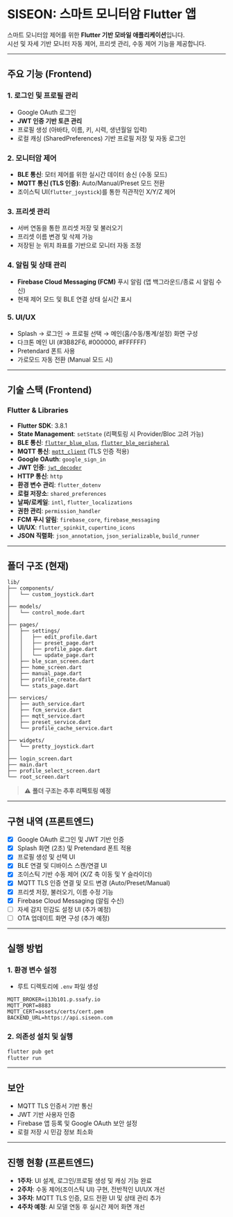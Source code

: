 
# SISEON: 스마트 모니터암 Flutter 앱  

스마트 모니터암 제어를 위한 **Flutter 기반 모바일 애플리케이션**입니다.  
시선 및 자세 기반 모니터 자동 제어, 프리셋 관리, 수동 제어 기능을 제공합니다.

---

## 주요 기능 (Frontend)
### 1. 로그인 및 프로필 관리
- Google OAuth 로그인
- **JWT 인증 기반 토큰 관리**
- 프로필 생성 (아바타, 이름, 키, 시력, 생년월일 입력)
- 로컬 캐싱 (SharedPreferences) 기반 프로필 저장 및 자동 로그인

### 2. 모니터암 제어
- **BLE 통신**: 모터 제어를 위한 실시간 데이터 송신 (수동 모드)
- **MQTT 통신 (TLS 인증)**: Auto/Manual/Preset 모드 전환
- 조이스틱 UI(`flutter_joystick`)를 통한 직관적인 X/Y/Z 제어

### 3. 프리셋 관리
- 서버 연동을 통한 프리셋 저장 및 불러오기
- 프리셋 이름 변경 및 삭제 가능
- 저장된 눈 위치 좌표를 기반으로 모니터 자동 조정

### 4. 알림 및 상태 관리
- **Firebase Cloud Messaging (FCM)** 푸시 알림 (앱 백그라운드/종료 시 알림 수신)
- 현재 제어 모드 및 BLE 연결 상태 실시간 표시

### 5. UI/UX
- Splash → 로그인 → 프로필 선택 → 메인(홈/수동/통계/설정) 화면 구성
- 다크톤 메인 UI (#3B82F6, #000000, #FFFFFF)
- Pretendard 폰트 사용
- 가로모드 자동 전환 (Manual 모드 시)

---

##  기술 스택 (Frontend)

### Flutter & Libraries
- **Flutter SDK**: 3.8.1
- **State Management**: `setState` (리팩토링 시 Provider/Bloc 고려 가능)
- **BLE 통신**: [`flutter_blue_plus`](https://pub.dev/packages/flutter_blue_plus), [`flutter_ble_peripheral`](https://pub.dev/packages/flutter_ble_peripheral)
- **MQTT 통신**: [`mqtt_client`](https://pub.dev/packages/mqtt_client) (TLS 인증 적용)
- **Google OAuth**: `google_sign_in`
- **JWT 인증**: [`jwt_decoder`](https://pub.dev/packages/jwt_decoder)
- **HTTP 통신**: `http`
- **환경 변수 관리**: `flutter_dotenv`
- **로컬 저장소**: `shared_preferences`
- **날짜/로케일**: `intl`, `flutter_localizations`
- **권한 관리**: `permission_handler`
- **FCM 푸시 알림**: `firebase_core`, `firebase_messaging`
- **UI/UX**: `flutter_spinkit`, `cupertino_icons`
- **JSON 직렬화**: `json_annotation`, `json_serializable`, `build_runner`

---

##  폴더 구조 (현재)
```
lib/
├── components/
│   └── custom_joystick.dart
│
├── models/
│   └── control_mode.dart
│
├── pages/
│   ├── settings/
│   │   ├── edit_profile.dart
│   │   ├── preset_page.dart
│   │   ├── profile_page.dart
│   │   └── update_page.dart
│   ├── ble_scan_screen.dart
│   ├── home_screen.dart
│   ├── manual_page.dart
│   ├── profile_create.dart
│   └── stats_page.dart
│
├── services/
│   ├── auth_service.dart
│   ├── fcm_service.dart
│   ├── mqtt_service.dart
│   ├── preset_service.dart
│   └── profile_cache_service.dart
│
├── widgets/
│   └── pretty_joystick.dart
│
├── login_screen.dart
├── main.dart
├── profile_select_screen.dart
└── root_screen.dart
```
> ⚠️ **폴더 구조는 추후 리팩토링 예정**

---

##  구현 내역 (프론트엔드)
- [x] Google OAuth 로그인 및 JWT 기반 인증
- [x] Splash 화면 (2초) 및 Pretendard 폰트 적용
- [x] 프로필 생성 및 선택 UI
- [x] BLE 연결 및 디바이스 스캔/연결 UI
- [x] 조이스틱 기반 수동 제어 (X/Z 축 이동 및 Y 슬라이더)
- [x] MQTT TLS 인증 연결 및 모드 변경 (Auto/Preset/Manual)
- [x] 프리셋 저장, 불러오기, 이름 수정 기능
- [x] Firebase Cloud Messaging (알림 수신)
- [ ] 자세 감지 민감도 설정 UI (추가 예정)
- [ ] OTA 업데이트 화면 구성 (추가 예정)

---

##  실행 방법
### 1. 환경 변수 설정
- 루트 디렉토리에 `.env` 파일 생성
```env
MQTT_BROKER=i13b101.p.ssafy.io
MQTT_PORT=8883
MQTT_CERT=assets/certs/cert.pem
BACKEND_URL=https://api.siseon.com
```

### 2. 의존성 설치 및 실행
```bash
flutter pub get
flutter run
```

---

##  보안
- MQTT TLS 인증서 기반 통신
- JWT 기반 사용자 인증
- Firebase 앱 등록 및 Google OAuth 보안 설정
- 로컬 저장 시 민감 정보 최소화

---

##  진행 현황 (프론트엔드)
- **1주차**: UI 설계, 로그인/프로필 생성 및 캐싱 기능 완료  
- **2주차**: 수동 제어(조이스틱 UI) 구현, 전반적인 UI/UX 개선
- **3주차**: MQTT TLS 인증, 모드 전환 UI 및 상태 관리 추가  
- **4주차 예정**: AI 모델 연동 후 실시간 제어 화면 개선  
